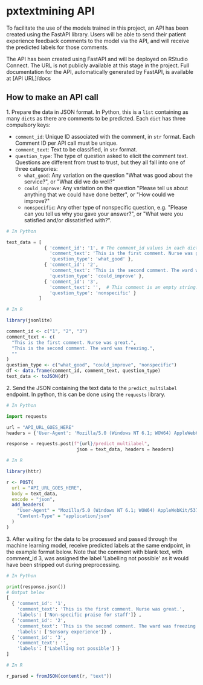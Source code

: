 # pxtextmining API

To facilitate the use of the models trained in this project, an API has been created using the FastAPI library. Users will be able to send their patient experience feedback comments to the model via the API, and will receive the predicted labels for those comments.

The API has been created using FastAPI and will be deployed on RStudio Connect. The URL is not publicly available at this stage in the project. Full documentation for the API, automatically generated by FastAPI, is available at [API URL]/docs

## How to make an API call

1\. Prepare the data in JSON format. In Python, this is a `list` containing as many `dict`s as there are comments to be predicted. Each `dict` has three compulsory keys:

  * `comment_id`: Unique ID associated with the comment, in `str` format. Each Comment ID per API call must be unique.
  * `comment_text`: Text to be classified, in `str` format.
  * `question_type`: The type of question asked to elicit the comment text. Questions are different from trust to trust, but they all fall into one of three categories:
       * `what_good`: Any variation on the question "What was good about the service?", or "What did we do well?"
       * `could_improve`: Any variation on the question "Please tell us about anything that we could have done better", or "How could we improve?"
       * `nonspecific`: Any other type of nonspecific question, e.g. "Please can you tell us why you gave your answer?", or "What were you satisfied and/or dissatisfied with?".

```python
# In Python

text_data = [
              { 'comment_id': '1', # The comment_id values in each dict must be unique.
                'comment_text': 'This is the first comment. Nurse was great.',
                'question_type': 'what_good' },
              { 'comment_id': '2',
                'comment_text': 'This is the second comment. The ward was freezing.',
                'question_type': 'could_improve' },
              { 'comment_id': '3',
                'comment_text': '',  # This comment is an empty string.
                'question_type': 'nonspecific' }
            ]
```

```R
# In R

library(jsonlite)

comment_id <- c("1", "2", "3")
comment_text <- c(
  "This is the first comment. Nurse was great.",
  "This is the second comment. The ward was freezing.",
  ""
)
question_type <- c("what_good", "could_improve", "nonspecific")
df <- data.frame(comment_id, comment_text, question_type)
text_data <- toJSON(df)
```


2\. Send the JSON containing the text data to the `predict_multilabel` endpoint. In python, this can be done using the `requests` library.

```python
# In Python

import requests

url = "API_URL_GOES_HERE"
headers = {'User-Agent': 'Mozilla/5.0 (Windows NT 6.1; WOW64) AppleWebKit/537.36 (KHTML, like Gecko) Chrome/56.0.2924.76 Safari/537.36'}

response = requests.post(f"{url}/predict_multilabel",
                          json = text_data, headers = headers)
```

```R
# In R

library(httr)

r <- POST(
  url = "API_URL_GOES_HERE",
  body = text_data,
  encode = "json",
  add_headers(
    "User-Agent" = "Mozilla/5.0 (Windows NT 6.1; WOW64) AppleWebKit/537.36 (KHTML, like Gecko) Chrome/56.0.2924.76 Safari/537.36",
    "Content-Type" = "application/json"
  )
)
```

3\. After waiting for the data to be processed and passed through the machine learning model, receive predicted labels at the same endpoint, in the example format below. Note that the comment with blank text, with comment_id 3, was assigned the label 'Labelling not possible' as it would have been stripped out during preprocessing.

```python
# In Python

print(response.json())
# Output below
[
  { 'comment_id': '1',
    'comment_text': 'This is the first comment. Nurse was great.',
    'labels': ['Non-specific praise for staff']} ,
  { 'comment_id': '2',
    'comment_text': 'This is the second comment. The ward was freezing.',
    'labels': ['Sensory experience']} ,
  { 'comment_id': '3',
    'comment_text': '',
    'labels': ['Labelling not possible'] }
]
```

```R
# In R

r_parsed = fromJSON(content(r, "text"))
```
